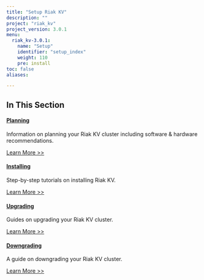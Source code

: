 ```yaml
---
title: "Setup Riak KV"
description: ""
project: "riak_kv"
project_version: 3.0.1
menu:
  riak_kv-3.0.1:
    name: "Setup"
    identifier: "setup_index"
    weight: 110
    pre: install
toc: false
aliases:

---
```


[plan index]: ../setup/planning
[install index]: ../setup/installing
[upgrade index]: ../setup/upgrading
[downgrade]: ../setup/downgrade

## In This Section

#### [Planning][plan index]

Information on planning your Riak KV cluster including software & hardware recommendations.

[Learn More >>][plan index]

#### [Installing][install index]

Step-by-step tutorials on installing Riak KV.

[Learn More >>][install index]

#### [Upgrading][upgrade index]

Guides on upgrading your Riak KV cluster.

[Learn More >>][upgrade index]

#### [Downgrading][downgrade]

A guide on downgrading your Riak KV cluster.

[Learn More >>][downgrade]






